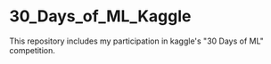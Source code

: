 # 30_Days_of_ML_Kaggle
This repository includes my participation in kaggle's "30 Days of ML" competition.
